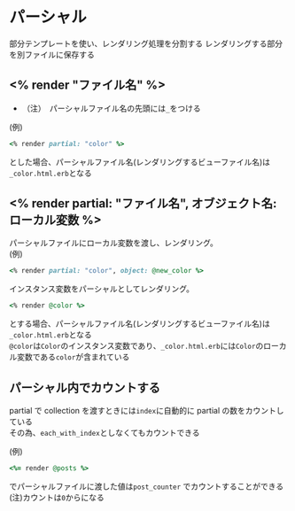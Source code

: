 # パーシャル
部分テンプレートを使い、レンダリング処理を分割する
レンダリングする部分を別ファイルに保存する
  
## <% render "ファイル名" %>
- （注）　パーシャルファイル名の先頭には`_`をつける
  
(例)
```rb
<% render partial: "color" %>
```
とした場合、パーシャルファイル名(レンダリングするビューファイル名)は`_color.html.erb`となる
  
## <% render partial: "ファイル名", オブジェクト名: ローカル変数 %>
パーシャルファイルにローカル変数を渡し、レンダリング。  
(例)
```rb
<% render partial: "color", object: @new_color %>
```
  
インスタンス変数をパーシャルとしてレンダリング。  

```rb
<% render @color %>
```
とする場合、パーシャルファイル名(レンダリングするビューファイル名)は`_color.html.erb`となる  
`@color`は`Color`のインスタンス変数であり、`_color.html.erb`には`Color`のローカル変数である`color`が含まれている
  
## パーシャル内でカウントする
partial で collection を渡すときには`index`に自動的に partial の数をカウントしている  
その為、`each_with_index`としなくてもカウントできる
  
(例)
```rb
<%= render @posts %>
```
でパーシャルファイルに渡した値は`post_counter` でカウントすることができる  
(注)カウントは`0`からになる


